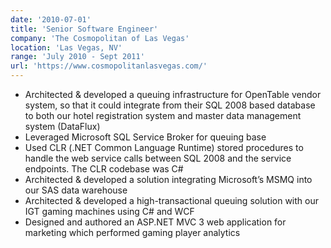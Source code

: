 ```yaml
---
date: '2010-07-01'
title: 'Senior Software Engineer'
company: 'The Cosmopolitan of Las Vegas'
location: 'Las Vegas, NV'
range: 'July 2010 - Sept 2011'
url: 'https://www.cosmopolitanlasvegas.com/'
---
```


- Architected & developed a queuing infrastructure for OpenTable vendor system, so that it could integrate from their SQL 2008 based database to both our hotel registration system and master data management system (DataFlux)
- Leveraged Microsoft SQL Service Broker for queuing base
- Used CLR (.NET Common Language Runtime) stored procedures to handle the web service calls between SQL 2008 and the service endpoints.  The CLR codebase was C#
- Architected & developed a solution integrating Microsoft’s MSMQ into our SAS data warehouse
- Architected & developed a high-transactional queuing solution with our IGT gaming machines using C# and WCF
- Designed and authored an ASP.NET MVC 3 web application for marketing which performed gaming player analytics
